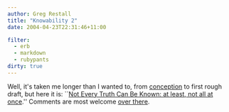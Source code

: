 ```yaml
---
author: Greg Restall
title: "Knowability 2"
date: 2004-04-23T22:31:46+11:00

filter:
  - erb
  - markdown
  - rubypants
dirty: true
---
```


Well, it's taken me longer than I wanted to, from [conception](http://consequently.org/news/2004/04/08/knowability) to first rough draft, but here it is: ``[Not Every Truth Can Be Known: at least, not all at once](http://consequently.org/writing/notevery/).''  Comments are most welcome [over there](http://consequently.org/writing/notevery/).

